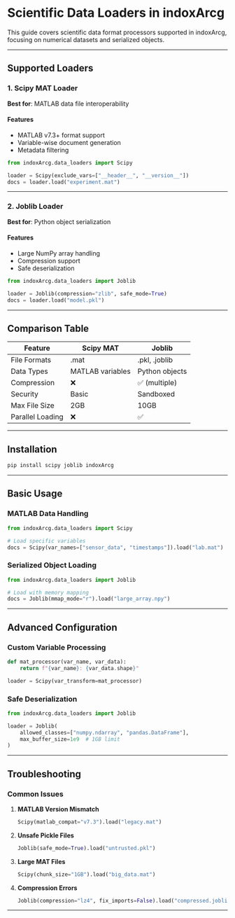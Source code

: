 # Scientific Data Loaders in indoxArcg

This guide covers scientific data format processors supported in indoxArcg, focusing on numerical datasets and serialized objects.

---

## Supported Loaders

### 1. Scipy MAT Loader
**Best for**: MATLAB data file interoperability

#### Features
- MATLAB v7.3+ format support
- Variable-wise document generation
- Metadata filtering

```python
from indoxArcg.data_loaders import Scipy

loader = Scipy(exclude_vars=["__header__", "__version__"])
docs = loader.load("experiment.mat")
```

---

### 2. Joblib Loader
**Best for**: Python object serialization

#### Features
- Large NumPy array handling
- Compression support
- Safe deserialization

```python
from indoxArcg.data_loaders import Joblib

loader = Joblib(compression="zlib", safe_mode=True)
docs = loader.load("model.pkl")
```

---

## Comparison Table

| Feature               | Scipy MAT       | Joblib          |
|-----------------------|-----------------|-----------------|
| File Formats          | .mat            | .pkl, .joblib   |
| Data Types            | MATLAB variables| Python objects  |
| Compression           | ❌              | ✅ (multiple)   |
| Security              | Basic           | Sandboxed       |
| Max File Size         | 2GB             | 10GB            |
| Parallel Loading      | ❌              | ✅              |

---

## Installation

```bash
pip install scipy joblib indoxArcg
```

---

## Basic Usage

### MATLAB Data Handling
```python
from indoxArcg.data_loaders import Scipy

# Load specific variables
docs = Scipy(var_names=["sensor_data", "timestamps"]).load("lab.mat")
```

### Serialized Object Loading
```python
from indoxArcg.data_loaders import Joblib

# Load with memory mapping
docs = Joblib(mmap_mode="r").load("large_array.npy")
```

---

## Advanced Configuration

### Custom Variable Processing
```python
def mat_processor(var_name, var_data):
    return f"{var_name}: {var_data.shape}"

loader = Scipy(var_transform=mat_processor)
```

### Safe Deserialization
```python
from indoxArcg.data_loaders import Joblib

loader = Joblib(
    allowed_classes=["numpy.ndarray", "pandas.DataFrame"],
    max_buffer_size=1e9  # 1GB limit
)
```

---

## Troubleshooting

### Common Issues
1. **MATLAB Version Mismatch**
   ```python
   Scipy(matlab_compat="v7.3").load("legacy.mat")
   ```

2. **Unsafe Pickle Files**
   ```python
   Joblib(safe_mode=True).load("untrusted.pkl")
   ```

3. **Large MAT Files**
   ```python
   Scipy(chunk_size="1GB").load("big_data.mat")
   ```

4. **Compression Errors**
   ```python
   Joblib(compression="lz4", fix_imports=False).load("compressed.joblib")
   ```

---

